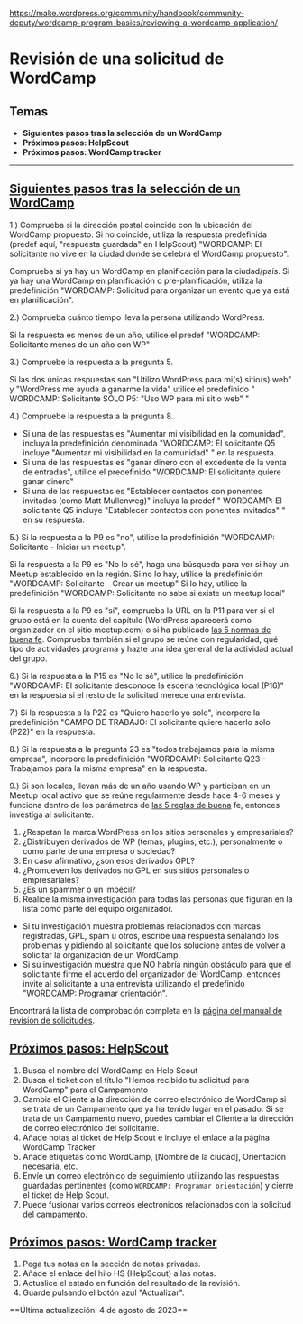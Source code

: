 https://make.wordpress.org/community/handbook/community-deputy/wordcamp-program-basics/reviewing-a-wordcamp-application/

# Revisión de una solicitud de WordCamp

## Temas
- **Siguientes pasos tras la selección de un WordCamp**
- **Próximos pasos: HelpScout**
- **Próximos pasos: WordCamp tracker**

---

## [Siguientes pasos tras la selección de un WordCamp](https://make.wordpress.org/community/handbook/community-deputy/wordcamp-program-basics/reviewing-a-wordcamp-application/#next-steps)

1.) Comprueba si la dirección postal coincide con la ubicación del WordCamp propuesto. Si no coincide, utiliza la respuesta predefinida (predef aquí, "respuesta guardada" en HelpScout) "WORDCAMP: El solicitante no vive en la ciudad donde se celebra el WordCamp propuesto".

Comprueba si ya hay un WordCamp en planificación para la ciudad/país. Si ya hay una WordCamp en planificación o pre-planificación, utiliza la predefinición "WORDCAMP: Solicitud para organizar un evento que ya está en planificación".

2.) Comprueba cuánto tiempo lleva la persona utilizando WordPress.

Si la respuesta es menos de un año, utilice el predef "WORDCAMP: Solicitante menos de un año con WP"

3.) Compruebe la respuesta a la pregunta 5.

Si las dos únicas respuestas son "Utilizo WordPress para mi(s) sitio(s) web" y "WordPress me ayuda a ganarme la vida" utilice el predefinido " WORDCAMP: Solicitante SÓLO P5: "Uso WP para mi sitio web" "

4.) Compruebe la respuesta a la pregunta 8.

- Si una de las respuestas es "Aumentar mi visibilidad en la comunidad", incluya la predefinición denominada "WORDCAMP: El solicitante Q5 incluye "Aumentar mi visibilidad en la comunidad" " en la respuesta.
- Si una de las respuestas es "ganar dinero con el excedente de la venta de entradas", utilice el predefinido "WORDCAMP: El solicitante quiere ganar dinero"
- Si una de las respuestas es "Establecer contactos con ponentes invitados (como Matt Mullenweg)" incluya la predef " WORDCAMP: El solicitante Q5 incluye "Establecer contactos con ponentes invitados" " en su respuesta.

5.) Si la respuesta a la P9 es "no", utilice la predefinición "WORDCAMP: Solicitante - Iniciar un meetup".

Si la respuesta a la P9 es "No lo sé", haga una búsqueda para ver si hay un Meetup establecido en la región. Si no lo hay, utilice la predefinición "WORDCAMP: Solicitante - Crear un meetup" Si lo hay, utilice la predefinición "WORDCAMP: Solicitante no sabe si existe un meetup local"

Si la respuesta a la P9 es "sí", comprueba la URL en la P11 para ver si el grupo está en la cuenta del capítulo (WordPress aparecerá como organizador en el sitio meetup.com) o si ha publicado [las 5 normas de buena fe](https://make.wordpress.org/community/meetups/). Comprueba también si el grupo se reúne con regularidad, qué tipo de actividades programa y hazte una idea general de la actividad actual del grupo.

6.) Si la respuesta a la P15 es "No lo sé", utilice la predefinición "WORDCAMP: El solicitante desconoce la escena tecnológica local (P16)" en la respuesta si el resto de la solicitud merece una entrevista.

7.) Si la respuesta a la P22 es "Quiero hacerlo yo solo", incorpore la predefinición "CAMPO DE TRABAJO: El solicitante quiere hacerlo solo (P22)" en la respuesta.

8.) Si la respuesta a la pregunta 23 es "todos trabajamos para la misma empresa", incorpore la predefinición "WORDCAMP: Solicitante Q23 - Trabajamos para la misma empresa" en la respuesta.

9.) Si son locales, llevan más de un año usando WP y participan en un Meetup local activo que se reúne regularmente desde hace 4-6 meses y funciona dentro de los parámetros de [las 5 reglas de buena](https://make.wordpress.org/community/meetups/) fe, entonces investiga al solicitante.

1. ¿Respetan la marca WordPress en los sitios personales y empresariales?
2. ¿Distribuyen derivados de WP (temas, plugins, etc.), personalmente o como parte de una empresa o sociedad?
3. En caso afirmativo, ¿son esos derivados GPL?
4. ¿Promueven los derivados no GPL en sus sitios personales o empresariales?
5. ¿Es un spammer o un imbécil?
6. Realice la misma investigación para todas las personas que figuran en la lista como parte del equipo organizador.

- Si tu investigación muestra problemas relacionados con marcas registradas, GPL, spam u otros, escribe una respuesta señalando los problemas y pidiendo al solicitante que los solucione antes de volver a solicitar la organización de un WordCamp.
- Si su investigación muestra que NO habría ningún obstáculo para que el solicitante firme el acuerdo del organizador del WordCamp, entonces invite al solicitante a una entrevista utilizando el predefinido "WORDCAMP: Programar orientación".

Encontrará la lista de comprobación completa en la [página del manual de revisión de solicitudes](https://make.wordpress.org/community/handbook/community-deputy/the-deputy-program/application-review/).

## [Próximos pasos: HelpScout](https://make.wordpress.org/community/handbook/community-deputy/wordcamp-program-basics/reviewing-a-wordcamp-application/#next-steps-helpscout)

1. Busca el nombre del WordCamp en Help Scout
2. Busca el ticket con el título "Hemos recibido tu solicitud para WordCamp" para el Campamento
3. Cambia el Cliente a la dirección de correo electrónico de WordCamp si se trata de un Campamento que ya ha tenido lugar en el pasado. Si se trata de un Campamento nuevo, puedes cambiar el Cliente a la dirección de correo electrónico del solicitante.
4. Añade notas al ticket de Help Scout e incluye el enlace a la página WordCamp Tracker
5. Añade etiquetas como WordCamp, [Nombre de la ciudad], Orientación necesaria, etc.
6. Envíe un correo electrónico de seguimiento utilizando las respuestas guardadas pertinentes (como `WORDCAMP: Programar orientación`) y cierre el ticket de Help Scout.
7. Puede fusionar varios correos electrónicos relacionados con la solicitud del campamento.

## [Próximos pasos: WordCamp tracker](https://make.wordpress.org/community/handbook/community-deputy/wordcamp-program-basics/reviewing-a-wordcamp-application/#next-steps-wordcamp-tracker)

1. Pega tus notas en la sección de notas privadas.
2. Añade el enlace del hilo HS (HelpScout) a las notas.
3. Actualice el estado en función del resultado de la revisión.
4. Guarde pulsando el botón azul "Actualizar".

==Última actualización: 4 de agosto de 2023==